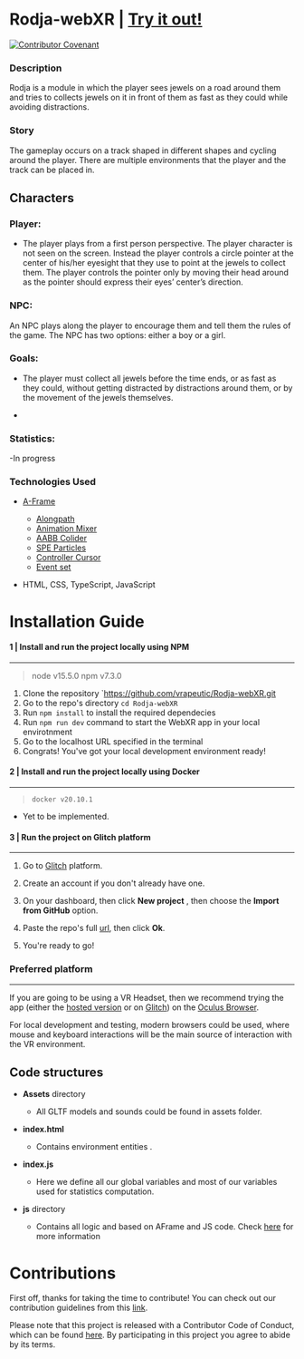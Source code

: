 # Rodja-webXR  | [Try it out!](https://rodja-webxr.firebaseapp.com) 

[![Contributor Covenant](https://img.shields.io/badge/Contributor%20Covenant-v2.0%20adopted-ff69b4.svg)](code_of_conduct.md)



### Description

Rodja is a  module in which the player sees jewels on a road
around them and tries to collects jewels on it in front of them as fast as they
could while avoiding distractions. 

### Story

The gameplay occurs on a track shaped in different shapes and cycling
around the player. There are multiple environments that the player and the track
can be placed in.

## Characters



### Player:

- The player plays from a first person perspective. The player character is
not seen on the screen. Instead the player controls a circle pointer at the
center of his/her eyesight that they use to point at the jewels to collect
them.
The player controls the pointer only by moving their head around as the
pointer should express their eyes’ center’s direction.
### NPC:

An NPC plays along the player to encourage them and tell them the rules
of the game.
The NPC has two options: either a boy or a girl. 
### Goals:

- The player must collect all jewels before the time ends, or as fast as they
could, without getting distracted by distractions around them, or by the movement
of the jewels themselves.

-
### Statistics:

-In progress
### Technologies Used

- [A-Frame](https://aframe.io/)
   - [Alongpath](https://www.npmjs.com/package/aframe-alongpath-component) 
   - [Animation Mixer](https://www.8thwall.com/8thwall/animation-mixer-aframe) 
   - [AABB Colider](https://github.com/supermedium/superframe/tree/master/components/aabb-collider/)
   - [SPE Particles](https://github.com/harlyq/aframe-spe-particles-component) 
   - [Controller Cursor](https://www.npmjs.com/package/aframe-controller-cursor-component) 
   - [Event set](https://www.npmjs.com/package/aframe-event-set-component)

- HTML, CSS, TypeScript, JavaScript

# Installation Guide  
   
#### 1 | Install and run the project locally using NPM
---
> node v15.5.0
> npm v7.3.0

 1. Clone the repository `https://github.com/vrapeutic/Rodja-webXR.git
 2. Go to the repo's directory `cd Rodja-webXR`
 3. Run `npm install` to install the required dependecies
 4. Run `npm run dev` command to start the WebXR app in your local envirotnment
 5. Go to the localhost URL specified in the terminal
 6. Congrats! You've got your local development environment ready!

#### 2 | Install and run the project locally using Docker
---
> `docker v20.10.1`

- Yet to be implemented.

#### 3 | Run the project on Glitch platform
---
1. Go to [Glitch](https://glitch.com/) platform.

2. Create an account if you don't already have one.

3. On your dashboard, then click __New project__ , then choose the __Import from GitHub__ option.

4. Paste the repo's full [url](https://github.com/vrapeutic/Rodja-webXR.git), then click __Ok__.

5. You're ready to go!

### Preferred platform 
---
If you are going to be using a VR Headset, then we recommend trying the app (either the [hosted version](https://rodja-webxr.firebaseapp.com/) or on [Glitch](https://glitch.com/)) on the [Oculus Browser](https://developer.oculus.com/webxr/).



For local development and testing, modern browsers could be used, where mouse and keyboard interactions will be the main source of interaction with the VR environment.

## Code structures

-  __Assets__ directory
   - All GLTF models and sounds could be found in assets folder.

-  __index.html__
   - Contains environment entities .
   
-  __index.js__   
   - Here we define all our global variables and most of our variables used for statistics computation.
   
   
-  __js__ directory
   - Contains all logic and based on AFrame and JS code. Check [here](https://github.com/vrapeutic/GardenDoWebXR/blob/main/Js/README.md) for more information
   
# Contributions   

First off, thanks for taking the time to contribute! You can check out our contribution guidelines from this [link](https://github.com/vrapeutic/Rodja-webXR/blob/main/CONTRIBUTING.md).

Please note that this project is released with a Contributor Code of Conduct, which can be found [here](https://www.contributor-covenant.org/version/2/0/code_of_conduct/). By participating in this project you agree to abide by its terms.

